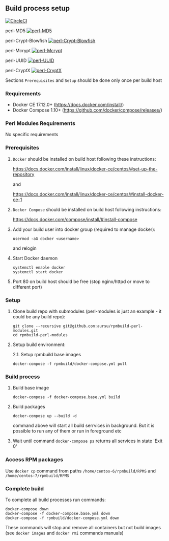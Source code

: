 ## Build process setup

[![CircleCI](https://circleci.com/gh/aursu/rpmbuild-perl-modules.svg?style=svg)](https://circleci.com/gh/aursu/rpmbuild-perl-modules)

perl-MD5 [ ![perl-MD5](https://api.bintray.com/packages/aursu/custom/perl-MD5/images/download.svg) ](https://bintray.com/aursu/custom/perl-MD5/_latestVersion)

perl-Crypt-Blowfish [ ![perl-Crypt-Blowfish](https://api.bintray.com/packages/aursu/custom/perl-Crypt-Blowfish/images/download.svg) ](https://bintray.com/aursu/custom/perl-Crypt-Blowfish/_latestVersion)

perl-Mcrypt [ ![perl-Mcrypt](https://api.bintray.com/packages/aursu/custom/perl-Mcrypt/images/download.svg) ](https://bintray.com/aursu/custom/perl-Mcrypt/_latestVersion)

perl-UUID [ ![perl-UUID](https://api.bintray.com/packages/aursu/custom/perl-UUID/images/download.svg) ](https://bintray.com/aursu/custom/perl-UUID/_latestVersion)

perl-CryptX [ ![perl-CryptX](https://api.bintray.com/packages/aursu/custom/perl-CryptX/images/download.svg) ](https://bintray.com/aursu/custom/perl-CryptX/_latestVersion)

Sections `Prerequisites` and `Setup` should be done only once per build host

### Requirements

* Docker CE 17.12.0+ (https://docs.docker.com/install/)
* Docker Compose 1.10+ (https://github.com/docker/compose/releases/)

### Perl Modules Requirements

No specific requirements

### Prerequisites

1. `Docker` should be installed on build host following these instructions:

    https://docs.docker.com/install/linux/docker-ce/centos/#set-up-the-repository

    and

    https://docs.docker.com/install/linux/docker-ce/centos/#install-docker-ce-1

2. `Docker Compose` should be installed on build host following instructions:

    https://docs.docker.com/compose/install/#install-compose

3. Add your build user into docker group (required to manage docker):

    ```
    usermod -aG docker <username>
    ```

    and relogin

4. Start Docker daemon

    ```
    systemctl enable docker
    systemctl start docker
    ```

5. Port 80 on build host should be free (stop nginx/httpd or move to different
port)

### Setup

1. Clone build repo with submodules (perl-modules is just an example - it could be
any build repo):

    ```
    git clone --recursive git@github.com:aursu/rpmbuild-perl-modules.git
    cd rpmbuild-perl-modules
    ```

2. Setup build environment:

    2.1. Setup rpmbuild base images

    ```
    docker-compose -f rpmbuild/docker-compose.yml pull
    ```

### Build process


1. Build base image

    ```
    docker-compose -f docker-compose.base.yml build
    ```

2. Build packages

    ```
    docker-compose up --build -d
    ```

    command above will start all build serrvices in background. But it is possible
to run any of them or run in foreground etc

3. Wait until command `docker-compose ps` returns all services in state 'Exit 0'

### Access RPM packages

Use `docker cp` command from paths
`/home/centos-6/rpmbuild/RPMS` and `/home/centos-7/rpmbuild/RPMS`

### Complete build

To complete all build processes run commands:

```
docker-compose down
docker-compose -f docker-compose.base.yml down
docker-compose -f rpmbuild/docker-compose.yml down
```

These commands will stop and remove all containers but not build images (see
`docker images` and `docker rmi` commands manuals)

